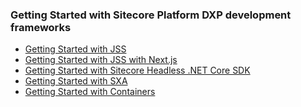 ### Getting Started with Sitecore Platform DXP development frameworks

- [Getting Started with JSS](https://jss.sitecore.com/docs/nextjs/getting-started-nextjs/workflow-options)
- [Getting Started with JSS with Next.js](https://jss.sitecore.com/docs/nextjs/getting-started-nextjs/walkthrough-dotnetnew)
- [Getting Started with Sitecore Headless .NET Core SDK](https://doc.sitecore.com/en/developers/101/developer-tools/walkthrough--using-the-getting-started-template.html)
- [Getting Started with SXA]()
- [Getting Started with Containers](https://doc.sitecore.com/en/developers/101/developer-tools/containers-in-sitecore-development.html)
